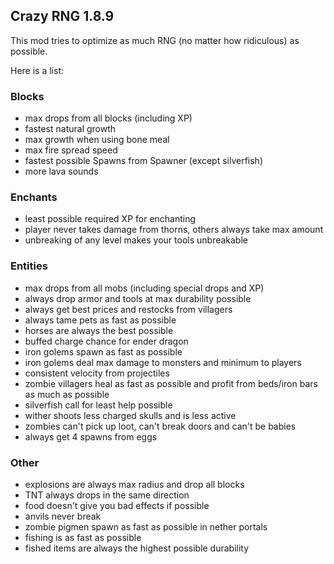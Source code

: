 ## Crazy RNG 1.8.9

This mod tries to optimize as much RNG (no matter how ridiculous) as possible.

Here is a list:

### Blocks

- max drops from all blocks (including XP)
- fastest natural growth
- max growth when using bone meal
- max fire spread speed
- fastest possible Spawns from Spawner (except silverfish)
- more lava sounds

### Enchants

- least possible required XP for enchanting
- player never takes damage from thorns, others always take max amount
- unbreaking of any level makes your tools unbreakable

### Entities

- max drops from all mobs (including special drops and XP)
- always drop armor and tools at max durability possible
- always get best prices and restocks from villagers
- always tame pets as fast as possible
- horses are always the best possible
- buffed charge chance for ender dragon
- iron golems spawn as fast as possible
- iron golems deal max damage to monsters and minimum to players
- consistent velocity from projectiles
- zombie villagers heal as fast as possible and profit from beds/iron bars as much as possible
- silverfish call for least help possible
- wither shoots less charged skulls and is less active
- zombies can't pick up loot, can't break doors and can't be babies
- always get 4 spawns from eggs

### Other

- explosions are always max radius and drop all blocks
- TNT always drops in the same direction
- food doesn't give you bad effects if possible
- anvils never break
- zombie pigmen spawn as fast as possible in nether portals
- fishing is as fast as possible
- fished items are always the highest possible durability